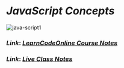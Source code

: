 # _JavaScript Concepts_
![java-script1](https://user-images.githubusercontent.com/91872149/185989247-028fa765-aae8-447e-8908-2fbc8e4299b3.jpg)<br>
### _Link_: _[LearnCodeOnline Course Notes](https://github.com/anupam-k/JavaScript-Concepts/blob/main/Complete%20JavaScript%20Course%20-%20LearnCodeOnline/course_notes.md)_

### _Link_: _[Live Class Notes](https://github.com/anupam-k/JavaScript-Concepts/tree/main/Live%20Class)_
